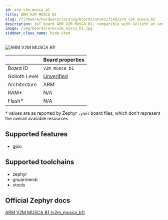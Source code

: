 ```yaml
---
id: arm_v2m_musca_b1
title: ARM V2M MUSCA B1
slug: /firmware/hardware/catalog/boards/unverified/arm_v2m_musca_b1
description: IoT board ARM V2M MUSCA B1, compatible with Golioth at unverified level.
image: /img/boards/arm/v2m_musca_b1.jpg
sidebar_class_name: hide-item
---
```


[//]: # (This is an auto-generated file, do not edit! Changes to it will be lost upon re-generation)

![ARM V2M MUSCA B1!](/img/boards/arm/v2m_musca_b1.jpg "ARM V2M MUSCA B1")

|                | Board properties     |
| -------------  | -------------------- |
| Board ID       | `v2m_musca_b1` |
| Golioth Level  | [Unverified](/firmware/hardware#unverified-boards) |
| Architecture   | ARM |
| RAM*           | N/A |
| Flash*         | N/A |

\* values are as reported by Zephyr `.yaml` board files, which don't represent the overall available resources



## Supported features

* gpio

## Supported toolchains

* zephyr
* gnuarmemb
* xtools

## Official Zephyr docs

[ARM V2M MUSCA B1 (v2m_musca_b1)](https://docs.zephyrproject.org/latest/boards/arm/v2m_musca_b1/doc/index.html)
